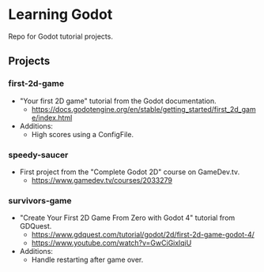 # Learning Godot

Repo for Godot tutorial projects.

## Projects

### first-2d-game

- "Your first 2D game" tutorial from the Godot documentation.
    - https://docs.godotengine.org/en/stable/getting_started/first_2d_game/index.html
- Additions:
    - High scores using a ConfigFile.

### speedy-saucer
- First project from the "Complete Godot 2D" course on GameDev.tv.
    - https://www.gamedev.tv/courses/2033279

### survivors-game

- "Create Your First 2D Game From Zero with Godot 4" tutorial from GDQuest.
    - https://www.gdquest.com/tutorial/godot/2d/first-2d-game-godot-4/
    - https://www.youtube.com/watch?v=GwCiGixlqiU
- Additions:
    - Handle restarting after game over.
